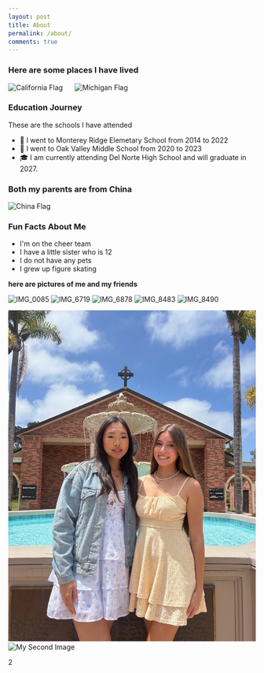 ```yaml
---
layout: post
title: About
permalink: /about/
comments: true
---
```



### Here are some places I have lived

<p>
  <img src="https://upload.wikimedia.org/wikipedia/commons/0/01/Flag_of_California.svg" alt="California Flag" width="150" style="margin-right:20px;">
  <img src="https://upload.wikimedia.org/wikipedia/commons/b/b5/Flag_of_Michigan.svg" alt="Michigan Flag" width="150">
</p>


### Education Journey

These are the schools I have attended

- 🏫 I went to Monterey Ridge Elemetary School from 2014 to 2022
- 🏫 I went to Oak Valley Middle School from 2020 to 2023
- 🎓 I am currently attending Del Norte High School and will graduate in 2027.


### Both my parents are from China

<p>
  <img src="https://upload.wikimedia.org/wikipedia/commons/8/86/Flag_of_the_People%27s_Republic_of_China_%28cropped%29.svg" alt="China Flag" width="150">
</p>


### Fun Facts About Me

- I'm on the cheer team
- I have a little sister who is 12
- I do not have any pets
- I grew up figure skating 

**here are pictures of me and my friends**

<img src="https://github.com/user-attachments/assets/1450c8f9-cc68-49cc-b2f9-88a03db6f6e7" alt="IMG_0085" width="200">
<img src="https://github.com/user-attachments/assets/3801d010-fcd3-43f6-a608-2e8e8378478a" alt="IMG_6719" width="200">
<img src="https://github.com/user-attachments/assets/0d1e6d1c-452f-4d61-8b0f-af3b9df26379" alt="IMG_6878" width="200">
<img src="https://github.com/user-attachments/assets/1016f276-2dac-475f-b42e-dd4d786ae4bf" alt="IMG_8483" width="200">
<img src="https://github.com/user-attachments/assets/0589e31c-d986-4a56-81f1-39c8a850ed50" alt="IMG_8490" width="200">


![My First Image](navigation/images/IMG_0085.JPG)
![My Second Image](navigation/images/IMG_2156-preview.HEIC)


2